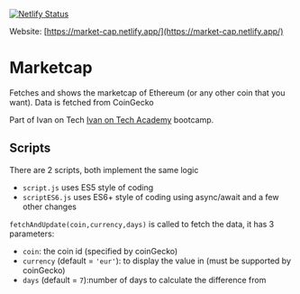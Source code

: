 [![Netlify Status](https://api.netlify.com/api/v1/badges/fb14b164-e2c6-4b6f-a6dd-c7c12d8b4b78/deploy-status)](https://app.netlify.com/sites/market-cap/deploys)

Website: [https://market-cap.netlify.app/](https://market-cap.netlify.app/)

# Marketcap

Fetches and shows the marketcap of Ethereum (or any other coin that you want). Data is fetched from CoinGecko

Part of Ivan on Tech [Ivan on Tech Academy](https://academy.ivanontech.com/) bootcamp.


## Scripts
There are 2 scripts, both implement the same logic
- `script.js` uses ES5 style of coding
- `scriptES6.js` uses ES6+ style of coding using async/await and a few other changes

`fetchAndUpdate(coin,currency,days)` is called to fetch the data, it has 3 parameters:
- `coin`: the coin id (specified by coinGecko)
- `currency` (default = `'eur'`): to display the value in (must be supported by coinGecko)
- `days` (default = `7`):number of days to calculate the difference from
